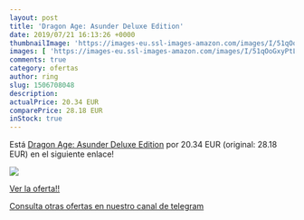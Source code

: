 ```yaml
---
layout: post
title: 'Dragon Age: Asunder Deluxe Edition'
date: 2019/07/21 16:13:26 +0000
thumbnailImage: 'https://images-eu.ssl-images-amazon.com/images/I/51qOoGxyPtL._SL200_.jpg'
images: [ 'https://images-eu.ssl-images-amazon.com/images/I/51qOoGxyPtL._SL200_.jpg' ]
comments: true
category: ofertas
author: ring
slug: 1506708048
description:
actualPrice: 20.34 EUR
comparePrice: 28.18 EUR
inStock: true
---
```


Está [Dragon Age: Asunder Deluxe Edition](https://www.amazon.com/dp/1506708048/?tag=redken08-20) por 20.34 EUR (original: 28.18 EUR) en el siguiente enlace!

[![](https://images-eu.ssl-images-amazon.com/images/I/51qOoGxyPtL._SL200_.jpg)](https://www.amazon.com/dp/1506708048/?tag=redken08-20)

[Ver la oferta!!](https://www.amazon.com/dp/1506708048/?tag=redken08-20)

[Consulta otras ofertas en nuestro canal de telegram](https://t.me/s/ofertas25)
